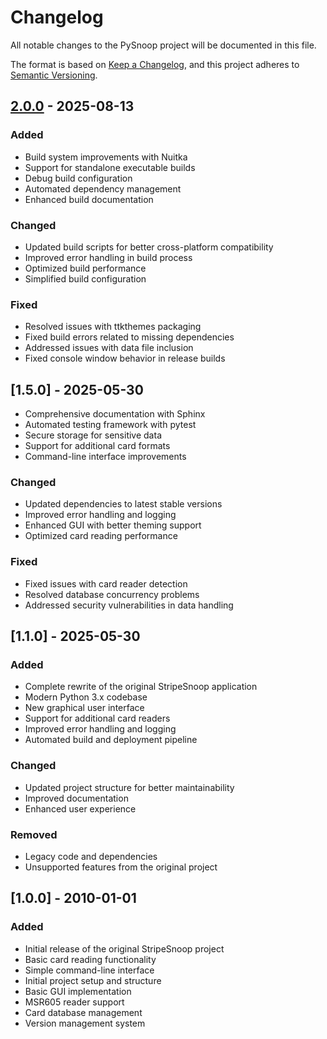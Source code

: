 # Changelog

All notable changes to the PySnoop project will be documented in this file.

The format is based on [Keep a Changelog](https://keepachangelog.com/en/1.0.0/),
and this project adheres to [Semantic Versioning](https://semver.org/spec/v2.0.0.html).

## [2.0.0] - 2025-08-13

### Added
- Build system improvements with Nuitka
- Support for standalone executable builds
- Debug build configuration
- Automated dependency management
- Enhanced build documentation

### Changed
- Updated build scripts for better cross-platform compatibility
- Improved error handling in build process
- Optimized build performance
- Simplified build configuration

### Fixed
- Resolved issues with ttkthemes packaging
- Fixed build errors related to missing dependencies
- Addressed issues with data file inclusion
- Fixed console window behavior in release builds

## [1.5.0] - 2025-05-30

- Comprehensive documentation with Sphinx
- Automated testing framework with pytest
- Secure storage for sensitive data
- Support for additional card formats
- Command-line interface improvements

### Changed

- Updated dependencies to latest stable versions
- Improved error handling and logging
- Enhanced GUI with better theming support
- Optimized card reading performance

### Fixed

- Fixed issues with card reader detection
- Resolved database concurrency problems
- Addressed security vulnerabilities in data handling

## [1.1.0] - 2025-05-30

### Added

- Complete rewrite of the original StripeSnoop application
- Modern Python 3.x codebase
- New graphical user interface
- Support for additional card readers
- Improved error handling and logging
- Automated build and deployment pipeline

### Changed

- Updated project structure for better maintainability
- Improved documentation
- Enhanced user experience

### Removed

- Legacy code and dependencies
- Unsupported features from the original project

## [1.0.0] - 2010-01-01

### Added

- Initial release of the original StripeSnoop project
- Basic card reading functionality
- Simple command-line interface
- Initial project setup and structure
- Basic GUI implementation
- MSR605 reader support
- Card database management
- Version management system

[Unreleased]: https://github.com/Nsfr750/PySnoop/compare/v2.0.0...HEAD
[2.0.0]: https://github.com/Nsfr750/PySnoop/releases/tag/v2.0.0
